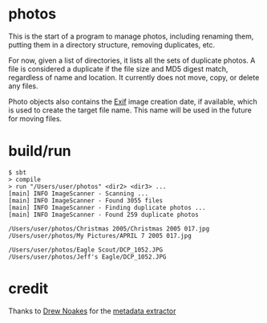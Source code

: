 photos
======

This is the start of a program to manage photos, including renaming them, putting them in a directory structure, removing duplicates, etc.

For now, given a list of directories, it lists all the sets of duplicate photos. A file is considered a duplicate if the file size and MD5 digest match, regardless of name and location. It currently does not move, copy, or delete any files.

Photo objects also contains the [Exif](http://en.wikipedia.org/wiki/Exchangeable_image_file_format) image creation date, if available, which is used to create the target file name. This name will be used in the future for moving files.

build/run
=====

    $ sbt
    > compile
    > run "/Users/user/photos" <dir2> <dir3> ...
    [main] INFO ImageScanner - Scanning ...
    [main] INFO ImageScanner - Found 3055 files
    [main] INFO ImageScanner - Finding duplicate photos ...
    [main] INFO ImageScanner - Found 259 duplicate photos

    /Users/user/photos/Christmas 2005/Christmas 2005 017.jpg
    /Users/user/photos/My Pictures/APRIL 7 2005 017.jpg

    /Users/user/photos/Eagle Scout/DCP_1052.JPG
    /Users/user/photos/Jeff's Eagle/DCP_1052.JPG

    
credit
======

Thanks to [Drew Noakes](https://drewnoakes.com/code/exif/) for the [metadata extractor](https://github.com/drewnoakes/metadata-extractor)
